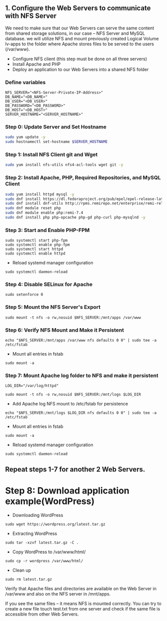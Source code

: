 
## 1. Configure the Web Servers to communicate with NFS Server

We need to make sure that our Web Servers can serve the same content from shared storage solutions, in our case – NFS Server and MySQL 
database. we will utilize NFS and mount previously created Logical Volume lv-apps to the folder where Apache stores files to be served to the users (/var/www).

- Configure NFS client (this step must be done on all three servers)
- Install Apache and PHP 
- Deploy an application to our Web Servers into a shared NFS folder

### Define variables
```
NFS_SERVER="<NFS-Server-Private-IP-Address>"
DB_NAME="<DB_NAME>"
DB_USER="<DB_USER>"
DB_PASSWORD="<DB_PASSWORD>"
DB_HOST="<DB_HOST>"
SERVER_HOSTNAME="<SERVER_HOSTNAME>"
```

### Step 0: Update Server and Set Hostname
```sh
sudo yum update -y
sudo hostnamectl set-hostname $SERVER_HOSTNAME
```

### Step 1: Install NFS Client git and Wget
```sh
sudo yum install nfs-utils nfs4-acl-tools wget git -y
```

### Step 2: Install Apache, PHP, Required Repositories, and MySQL Client
```sh
sudo yum install httpd mysql -y
sudo dnf install https://dl.fedoraproject.org/pub/epel/epel-release-latest-8.noarch.rpm -y
sudo dnf install dnf-utils http://rpms.remirepo.net/enterprise/remi-release-8.rpm -y
sudo dnf module reset php 
sudo dnf module enable php:remi-7.4 
sudo dnf install php php-opcache php-gd php-curl php-mysqlnd -y
```

### Step 3: Start and Enable PHP-FPM
```
sudo systemctl start php-fpm
sudo systemctl enable php-fpm
sudo systemctl start httpd
sudo systemctl enable httpd
```
-  Reload systemd manager configuration
```
sudo systemctl daemon-reload
```

### Step 4: Disable SELinux for Apache
```
sudo setenforce 0
```
### Step 5: Mount the NFS Server's Export

```
sudo mount -t nfs -o rw,nosuid $NFS_SERVER:/mnt/apps /var/www
```
### Step 6: Verify NFS Mount and Make it Persistent
```
echo "$NFS_SERVER:/mnt/apps /var/www nfs defaults 0 0" | sudo tee -a /etc/fstab
```
- Mount all entries in fstab

```
sudo mount -a
```

### Step 7: Mount Apache log folder to NFS and make it persistent
```
LOG_DIR="/var/log/httpd" 
```
```
sudo mount -t nfs -o rw,nosuid $NFS_SERVER:/mnt/logs $LOG_DIR
```

- Add Apache log NFS mount to /etc/fstab for persistence
```
echo "$NFS_SERVER:/mnt/logs $LOG_DIR nfs defaults 0 0" | sudo tee -a /etc/fstab
```

-  Mount all entries in fstab
```
sudo mount -a
```

- Reload systemd manager configuration
```
sudo systemctl daemon-reload
```
## Repeat steps 1-7 for another 2 Web Servers.

# Step 8: Download application example(WordPress) 

- Downloading WordPress
```
sudo wget https://wordpress.org/latest.tar.gz 
```
- Extracting WordPress
```
sudo tar -xzvf latest.tar.gz -C .
```
- Copy WordPress to /var/www/html/
```
sudo cp -r wordpress /var/www/html/
```
-  Clean up
```
sudo rm latest.tar.gz
```

Verify that Apache files and directories are available on the Web Server in /var/www and also on the NFS server in /mnt/apps. 

If you see the same files – it means NFS is mounted correctly. You can try to create a new file touch test.txt from one server and check if the same file is accessible from other Web Servers.
